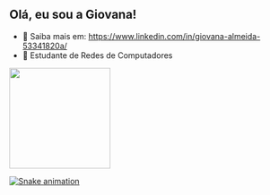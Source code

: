 ## Olá, eu sou a Giovana!
* :eyes: Saiba mais em: https://www.linkedin.com/in/giovana-almeida-53341820a/ 
* :book: Estudante de Redes de Computadores

<div>
  <a href="https://github.com/giovana-git">
  <img height="180em" src="https://github-readme-stats.vercel.app/api?username=giovana-git&show_icons=true&theme=dracula&include_all_commits=true&count_private=true"/>
</div>
  
![Snake animation](https://github.com/giovana-git/giovana-git/blob/output/github-contribution-grid-snake.svg)

